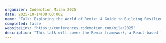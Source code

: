 ```yaml
---
organizer: Codemotion Milan 2025
date: 2025-10-14T08:00:00Z
name: "Talk: Exploring the World of Remix: A Guide to Building Resilient and Performant Web Apps"
completed: false
websiteLink: "https://conferences.codemotion.com/milan2025"
description: "This talk will cover the Remix framework, a React-based tool for building durable web applications. It will discuss its architecture, features, and advantages over traditional frameworks, along with the build process using Vite, deployment flexibility, and how Remix Route Modules simplify development by integrating data, UI, and interactivity."
---
```

